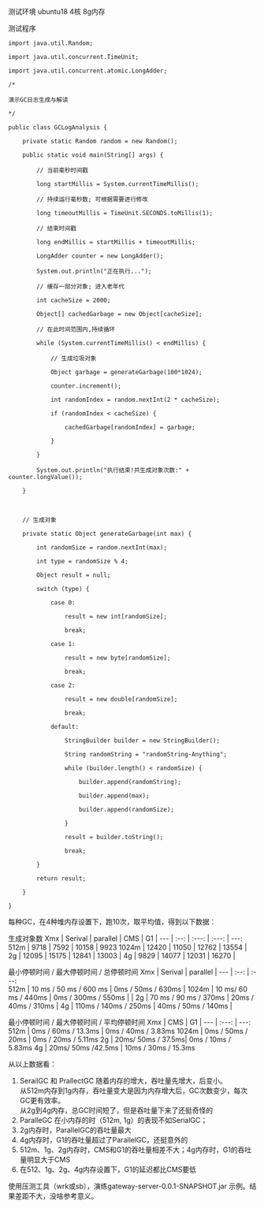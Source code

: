 测试环境 ubuntu18 4核 8g内存

测试程序
```
import java.util.Random;

import java.util.concurrent.TimeUnit;

import java.util.concurrent.atomic.LongAdder;

/*

演示GC日志生成与解读

*/

public class GCLogAnalysis {

    private static Random random = new Random();

    public static void main(String[] args) {

        // 当前毫秒时间戳

        long startMillis = System.currentTimeMillis();

        // 持续运行毫秒数; 可根据需要进行修改

        long timeoutMillis = TimeUnit.SECONDS.toMillis(1);

        // 结束时间戳

        long endMillis = startMillis + timeoutMillis;

        LongAdder counter = new LongAdder();

        System.out.println("正在执行...");

        // 缓存一部分对象; 进入老年代

        int cacheSize = 2000;

        Object[] cachedGarbage = new Object[cacheSize];

        // 在此时间范围内,持续循环

        while (System.currentTimeMillis() < endMillis) {

            // 生成垃圾对象

            Object garbage = generateGarbage(100*1024);

            counter.increment();

            int randomIndex = random.nextInt(2 * cacheSize);

            if (randomIndex < cacheSize) {

                cachedGarbage[randomIndex] = garbage;

            }

        }

        System.out.println("执行结束!共生成对象次数:" + counter.longValue());

    }



    // 生成对象

    private static Object generateGarbage(int max) {

        int randomSize = random.nextInt(max);

        int type = randomSize % 4;

        Object result = null;

        switch (type) {

            case 0:

                result = new int[randomSize];

                break;

            case 1:

                result = new byte[randomSize];

                break;

            case 2:

                result = new double[randomSize];

                break;

            default:

                StringBuilder builder = new StringBuilder();

                String randomString = "randomString-Anything";

                while (builder.length() < randomSize) {

                    builder.append(randomString);

                    builder.append(max);

                    builder.append(randomSize);

                }

                result = builder.toString();

                break;

        }

        return result;

    }

}
```
每种GC，在4种堆内存设置下，跑10次，取平均值，得到以下数据：

生成对象数
Xmx   | Serival | parallel | CMS |    G1 |
---   |   :--:  | :---:    | :---: | ---:
512m  |   9718  |   7592   |  10158 |  9923
1024m |   12420 |  11050   | 12762 | 13554 |
2g    |   12095  |   15175   |  12841 | 13003 |
4g    |   9829  |   14077   |  12031 | 16270 |


最小停顿时间 / 最大停顿时间 / 总停顿时间
Xmx   | Serival | parallel |
---   |   :--:  | :---:    
512m  |   10 ms /  50 ms / 600 ms  |   0ms / 50ms / 630ms   | 
1024m |   10 ms/ 60 ms / 440ms     |   0ms / 300ms / 550ms |  |
2g    |   70 ms / 90 ms / 370ms    |   20ms / 40ms / 310ms   | 
4g    |   110ms / 140ms / 250ms    |   40ms / 50ms / 140ms   |  

最小停顿时间 / 最大停顿时间 / 平均停顿时间
Xmx   |          CMS |    G1  |
---   | :---:        | ---:
512m  |  0ms / 60ms / 13.3ms  |  0ms / 40ms / 3.83ms
1024m |  0ms / 50ms / 20ms  |  0ms / 20ms / 5.11ms
2g    |  20ms/ 50ms / 37.5ms|  0ms / 10ms / 5.83ms
4g    |  20ms/ 50ms /42.5ms |  10ms / 30ms / 15.3ms

从以上数据看：

1. SerailGC 和 PrallectGC 随着内存的增大，吞吐量先增大，后变小。  
   从512m内存到1g内存，吞吐量变大是因为内存增大后，GC次数变少，每次GC更有效率。  
   从2g到4g内存，总GC时间短了，但是吞吐量下来了还挺奇怪的
2. ParalleGC 在小内存的时（512m, 1g）的表现不如SerialGC； 
3. 2g内存时，ParallelGC的吞吐量最大
4. 4g内存时，G1的吞吐量超过了ParallelGC，还挺意外的
5. 512m、1g、2g内存时，CMS和G1的吞吐量相差不大；4g内存时，G1的吞吐量明显大于CMS
6. 在512、1g、2g、4g内存设置下，G1的延迟都比CMS要低




使用压测工具（wrk或sb），演练gateway-server-0.0.1-SNAPSHOT.jar 示例。结果差距不大，没啥参考意义。